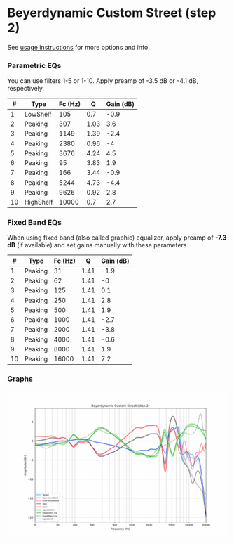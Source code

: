 # Beyerdynamic Custom Street (step 2)
See [usage instructions](https://github.com/jaakkopasanen/AutoEq#usage) for more options and info.

### Parametric EQs
You can use filters 1-5 or 1-10. Apply preamp of -3.5 dB or -4.1 dB, respectively.

|   # | Type      |   Fc (Hz) |    Q |   Gain (dB) |
|-----|-----------|-----------|------|-------------|
|   1 | LowShelf  |       105 | 0.7  |        -0.9 |
|   2 | Peaking   |       307 | 1.03 |         3.6 |
|   3 | Peaking   |      1149 | 1.39 |        -2.4 |
|   4 | Peaking   |      2380 | 0.96 |        -4   |
|   5 | Peaking   |      3676 | 4.24 |         4.5 |
|   6 | Peaking   |        95 | 3.83 |         1.9 |
|   7 | Peaking   |       166 | 3.44 |        -0.9 |
|   8 | Peaking   |      5244 | 4.73 |        -4.4 |
|   9 | Peaking   |      9626 | 0.92 |         2.8 |
|  10 | HighShelf |     10000 | 0.7  |         2.7 |

### Fixed Band EQs
When using fixed band (also called graphic) equalizer, apply preamp of **-7.3 dB** (if available) and set gains manually with these parameters.

|   # | Type    |   Fc (Hz) |    Q |   Gain (dB) |
|-----|---------|-----------|------|-------------|
|   1 | Peaking |        31 | 1.41 |        -1.9 |
|   2 | Peaking |        62 | 1.41 |        -0   |
|   3 | Peaking |       125 | 1.41 |         0.1 |
|   4 | Peaking |       250 | 1.41 |         2.8 |
|   5 | Peaking |       500 | 1.41 |         1.9 |
|   6 | Peaking |      1000 | 1.41 |        -2.7 |
|   7 | Peaking |      2000 | 1.41 |        -3.8 |
|   8 | Peaking |      4000 | 1.41 |        -0.6 |
|   9 | Peaking |      8000 | 1.41 |         1.9 |
|  10 | Peaking |     16000 | 1.41 |         7.2 |

### Graphs
![](./Beyerdynamic%20Custom%20Street%20(step%202).png)
